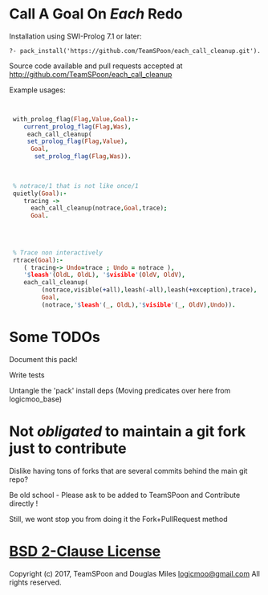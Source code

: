 # Call A Goal On *Each* Redo


 Installation using SWI-Prolog 7.1 or later:

   `?- pack_install('https://github.com/TeamSPoon/each_call_cleanup.git').`



Source code available and pull requests accepted at
http://github.com/TeamSPoon/each_call_cleanup

Example usages: 

```prolog

 
 with_prolog_flag(Flag,Value,Goal):- 
    current_prolog_flag(Flag,Was),
     each_call_cleanup( 
	 set_prolog_flag(Flag,Value), 
	  Goal, 
	   set_prolog_flag(Flag,Was)). 
 
 

 % notrace/1 that is not like once/1 
 quietly(Goal):- 
    tracing ->
      each_call_cleanup(notrace,Goal,trace);
      Goal.
    
            
 

 % Trace non interactively 
 rtrace(Goal):- 
    ( tracing-> Undo=trace ; Undo = notrace ), 
    '$leash'(OldL, OldL), '$visible'(OldV, OldV), 
    each_call_cleanup( 
         (notrace,visible(+all),leash(-all),leash(+exception),trace), 
         Goal,
         (notrace,'$leash'(_, OldL),'$visible'(_, OldV),Undo)).


```


# Some TODOs

Document this pack!

Write tests

Untangle the 'pack' install deps 
(Moving predicates over here from logicmoo_base)


# Not _obligated_ to maintain a git fork just to contribute

Dislike having tons of forks that are several commits behind the main git repo?

Be old school - Please ask to be added to TeamSPoon and Contribute directly !

Still, we wont stop you from doing it the Fork+PullRequest method

# [BSD 2-Clause License](LICENSE.md)

Copyright (c) 2017, 
TeamSPoon and Douglas Miles <logicmoo@gmail.com> 
All rights reserved.

